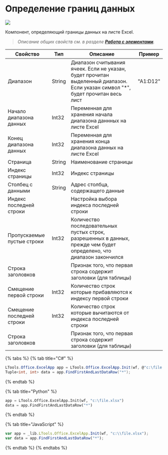 # Определение границ данных

![](<../../../../.gitbook/assets/Определение границ данных.png>) 

Компонент, определяющий границы данных на листе Excel.

> *Описание общих свойств см. в разделе [**Работа с элементами**](https://docs.primo-rpa.ru/primo-rpa/primo-studio/process/elements).*

| Свойство         | Тип    | Описание                 | Пример
| ---------------- | ------ | ------------------------ | ----------
| Диапазон         | String | Диапазон считывания ячеек. Если не указан, будет прочитан выделенный диапазон. Если указан символ "\*", будет прочитан весь лист | "A1:D12"
| Начало диапазона данных | Int32  | Переменная для хранения начала диапазона даннных на листе Excel |        
| Конец диапазона данных  | Int32  | Переменная для хранения конца диапазона данных на листе Excel   |     
| Страница         | String | Наименование страницы                   |     
| Индекс страницы  | Int32  | Индекс страницы                         |     
| Столбец с данными | String | Адрес столбца, содержащего данные      |     
| Индекс последней строки |        |  Настройка выбора индекса последней строки |     
| Пропускаемые пустые строки | Int32 | Количество последовательных пустых строк, разрешенных в данных, прежде чем будет определено, что диапазон закончился |     
| Строка заголовков  |        | Признак того, что первая строка содержит заголовки (для таблицы) |     
| Смещение первой строки | Int32 | Количество строк которые прибавляются к индексу первой строки |     
| Смещение последней строки | Int32 | Количество строк которые вычитаются от индекса последней строки |     
| Строка заголовков         |        | Признак того, что первая строка содержит заголовки (для таблицы) |    


{% tabs %}
{% tab title="C#" %}
```csharp
LTools.Office.ExcelApp app = LTools.Office.ExcelApp.Init(wf, @"c:\file.xlsx");
Tuple<int, int> data = app.FindFirstAndLastDataRow("*");
```
{% endtab %}

{% tab title="Python" %}
```python
app = LTools.Office.ExcelApp.Init(wf, "c:\file.xlsx")
data = app.FindFirstAndLastDataRow("*")
```
{% endtab %}

{% tab title="JavaScript" %}
```javascript
var app = _lib.LTools.Office.ExcelApp.Init(wf, "c:\\file.xlsx");
var data = app.FindFirstAndLastDataRow("*");
```
{% endtab %}
{% endtabs %}
